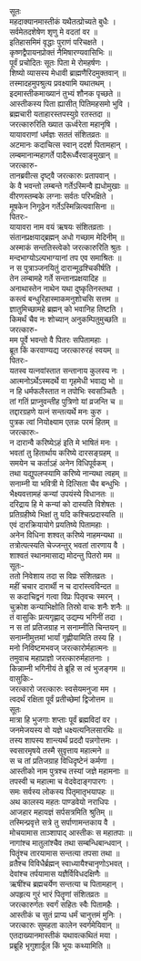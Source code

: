 सूतः  
महदाक्यानमास्तीकं यथैतत्प्रोच्यते बुधैः ।  
सर्वमेतदशेषेण शृणु मे वदतां वर ॥  
इतिहासमिमं वृद्धाः पुराणं परिचक्षते ।  
कृष्णद्वैपायनप्रोक्तं नैमिषारण्यवासिभिः ॥  
पूर्वं प्रचोदितः सूतः पिता मे रोमहर्षणः ।  
शिष्यो व्यासस्य मेधावी ब्राह्मणैरिदमुक्तवान् ॥  
तस्मादहमुपश्रुत्य प्रवक्ष्यामि यथातथम् ।  
इदमास्तीकमाख्यानं तुभ्यं शौनक पृच्छते ॥  
आस्तीकस्य पिता ह्यासीत् पितिमहसमो भुवि ।  
ब्रह्मचारी यताहारस्तपस्युग्रे रतस्तदा ॥  
जरत्कारुरिति ख्यात ऊर्ध्वरेता महानृषि ।  
यायावराणां धर्मज्ञः सततं संशितव्रतः ॥  
अटमानः कदाचित्स स्वान् ददर्श पितामहान् ।  
लम्बमानान्महागर्ते पादैरूर्ध्वैरवाङ्मुखान् ॥  
जरत्कारु-  
तानब्रवीत्स दृष्ट्वै जरत्कारुः प्रतापवान् ।  
के वै भवन्तो लम्बन्ते गर्तेऽस्मिन्वै ह्यधोमुखाः ॥  
वीरणस्तम्बके लग्नाः सर्वतः परिभक्षिते ।  
मूषकेन निगूढेन गर्तेऽस्मिन्नित्यवासिना ॥  
पितरः-  
यायावरा नाम वयं ऋषयः संशितव्रताः ।  
संतानप्रक्षयाद्ब्रह्मन् अधो गच्छाम मेदिनीम् ॥  
अस्माकं सन्ततिस्त्वेको जरत्कारुरिति श्रुतः ।  
मन्दभाग्योऽल्पभाग्यानां तप एव समाश्रितः ॥  
न स पुत्राञ्जनयितुं दारान्मूढश्चिकीर्षति ।  
तेन लम्बामहे गर्ते सन्तानप्रक्षयादिह ॥  
अनाथास्तेन नाथेन यथा दुष्कृतिनस्तथा ।  
कस्त्वं बन्धुरिहास्माकमनुशोचसि सत्तम ॥  
ज्ञातुमिच्छामहे ब्रह्मन् को भवानिह तिष्टति ।  
किमर्थं चैव नः शोच्यान् अनुकम्पितुमुच्छति ॥  
जरत्कारु-  
मम पूर्वे भवन्तो वै पितरः सपितामहाः ।  
ब्रूत किं करवाण्यद्य जरत्कारुरहं स्वयम् ॥  
पितरः-  
यतस्व यत्नवांस्तात सन्तानाय कुलस्य नः ।  
आत्मनोऽर्थेऽस्मदर्थे वा गृहमेधी भवाद्य भो ॥  
न हि धर्मफलैस्तात न तपोभिः स्वसञ्चितैः ।  
तां गतिं प्राप्नुवन्तीह पुत्रिणो यां व्रजन्ति च ॥  
तद्दारग्रहणे यत्नं सन्तत्यर्थे मनः कुरु ।  
पुत्रक त्वां नियोक्ष्याम एतन्नः परमं हितम् ॥  
जरत्कारुः-  
न दारान्वै करिष्येऽहं इति मे भाषितं मनः ।  
भवतां तु हितार्थाय करिष्ये दारसङ्ग्रहम् ॥  
समयेन च कर्ताऽहं अनेन विधिपूर्वकम् ।  
तथा यद्युपलप्स्यामि करिष्ये नान्यथा त्वहम् ॥  
सनाम्नी या भवित्री मे दित्सिता चैव बन्धुभिः ।  
भैक्ष्यवत्तामहं कन्यां उपयंस्ये विधानतः ॥  
दरिद्राय हि मे कन्यां को दास्यति विशेषतः ।  
प्रतिग्रहीष्ये भिक्षां तु यदि कश्चित्प्रदास्यति ॥  
एवं दारक्रियायोगे प्रयतिष्ये पितामहाः ।  
अनेन विधिना शश्वत् करिष्ये नाहमन्यथा ॥  
तत्रोत्पत्स्यति चेज्जन्तुर् भवतां तारणाय वै ।  
शाश्वतं स्थानमासाद्य मोदन्तु पितरो मम ॥  
सूतः-  
ततो निवेशाय तदा स विप्रः संशितव्रतः ।  
महीं चचार दारार्थी न च दारांस्त्वविन्दत ॥  
स कदाचिद्वनं गत्वा विप्रः पितृवचः स्मरन् ।  
चुक्रोश कन्याभिक्षोति तिस्रो वाचः शनैः शनैः ॥  
तं वासुकिः प्रत्यगृह्णाद् उद्यम्य भगिनीं तदा ।  
न स तां प्रतिजग्राह न सनाम्नीति चिन्तयन् ॥  
सनाम्नीमुत्तमां भार्यां गृह्णीयामिति तस्य हि ।  
मनो निविष्टमभवज् जरत्कारोर्महात्मनः ॥  
तमुवाच महाप्राज्ञो जरत्कारुर्महातनाः ।  
किन्नाम्नी भगिनीयं ते ब्रूहि स त्वं भुजङ्गम ॥  
वासुकिः-  
जरत्कारो जरत्कारुः स्वसेयमनुजा मम ।  
त्वदर्थं रक्षिता पूर्वं प्रतीच्छेमां द्विजोत्तम ॥  
सूतः  
मात्रा हि भुजगाः शप्ताः पूर्वं ब्रह्मविदां वर ।  
जनमेजयस्य वो यज्ञे धक्ष्यत्यनिलसारथिः ॥  
तस्य शापस्य शान्त्यर्थं प्रददौ पन्नगोत्तमः ।  
स्वसारमृषये तस्मै सुवृत्ताय महात्मने ॥  
स च तां प्रतिजग्राह विधिदृष्टेनं कर्मणा ।  
आस्तीको नाम पुत्रश्च तस्यां जज्ञे महामनाः ॥  
तपस्वी च महात्मा च वेदवेदाङ्गपारगः ।  
समः सर्वस्य लोकस्य पितृमातृभयापहः ॥  
अथ कालस्य महतः पाण्डवेयो नराधिपः ।  
आजहार महायज्ञं सर्पसत्रमिति श्रुतिम् ॥  
तस्मिन्प्रवृत्ते सत्रे तु सर्पाणामन्तकाय वै ।  
मोचयामास ताञ्शापाद् आस्तीकः स महातपाः ॥  
नागांश्च मातुलांश्चैव तथा सम्बन्धिबान्धवान् ।  
पितॄंश्च तारयामास सन्तत्या तपसा तथा ॥  
व्रतैश्च विविधैर्ब्रह्मन् स्वाध्यायैश्चानृणोऽभवत् ।  
देवांश्च तर्पयामास यज्ञैर्विविधदक्षिणैः ॥  
ऋषींश्च ब्रह्मचर्येण सन्तत्या च पितामहान् ।  
अपहृत्य गुरं भारं पितॄणां संशितव्रतः ॥  
जरत्कारुर्गतः स्वर्गं सहितः स्वैः पितामहैः ।  
आस्तीकं च सुतं प्राप्य धर्मं चानुत्तमं मुनिः ।  
जरत्कारुः सुमहता कालेन स्वर्गमेयिवान् ॥  
एतदाख्यानमास्तीकं यथावत्कथितं मया ।  
प्रब्रूहि भृगुशार्दूल किं भूयः कथ्यामिति ॥   
